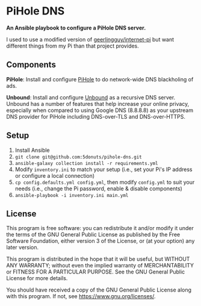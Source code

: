 # PiHole DNS

**An Ansible playbook to configure a PiHole DNS server.**

I used to use a modified version of [geerlingguy/internet-pi](https://github.com/geerlingguy/internet-pi) but want different things from my Pi than that project provides.

## Components

**PiHole**: Install and configure [PiHole](pi-hole.net) to do network-wide DNS blackholing of ads.

**Unbound**: Install and configure [Unbound](https://www.nlnetlabs.nl/projects/unbound/about/) as a recursive DNS server.
Unbound has a number of features that help increase your online privacy, especially when compared to using Google DNS (8.8.8.8) as your upstream DNS provider for PiHole including DNS-over-TLS and DNS-over-HTTPS.

## Setup

1. Install Ansible
2. `git clone git@github.com:5donuts/pihole-dns.git`
3. `ansible-galaxy collection install -r requirements.yml`
4. Modify `inventory.ini` to match your setup (i.e., set your Pi's IP address or configure a local connection)
5. `cp config.defaults.yml config.yml`, then modify `config.yml` to suit your needs (i.e., change the Pi password, enable & disable components)
6. `ansible-playbook -i inventory.ini main.yml`

## License

This program is free software: you can redistribute it and/or modify
it under the terms of the GNU General Public License as published by
the Free Software Foundation, either version 3 of the License, or
(at your option) any later version.

This program is distributed in the hope that it will be useful,
but WITHOUT ANY WARRANTY; without even the implied warranty of
MERCHANTABILITY or FITNESS FOR A PARTICULAR PURPOSE.  See the
GNU General Public License for more details.

You should have received a copy of the GNU General Public License
along with this program.  If not, see <https://www.gnu.org/licenses/>.
